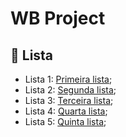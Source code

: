 # WB Project

<h2> 📑 Lista  </h2>

 - Lista 1: [Primeira lista](); <br>
 - Lista 2: [Segunda lista](); <br> 
 - Lista 3: [Terceira lista](); <br> 
 - Lista 4: [Quarta lista](); <br> 
 - Lista 5: [Quinta lista](); <br> 
